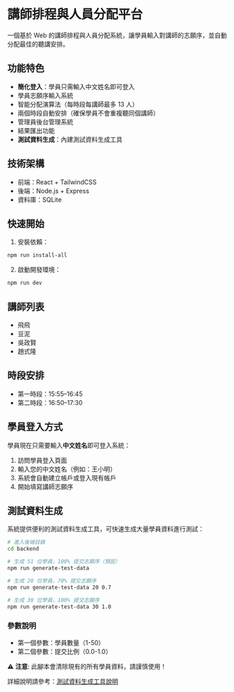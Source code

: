 # 講師排程與人員分配平台

一個基於 Web 的講師排程與人員分配系統，讓學員輸入對講師的志願序，並自動分配最佳的聽講安排。

## 功能特色

- **簡化登入**：學員只需輸入中文姓名即可登入
- 學員志願序輸入系統
- 智能分配演算法（每時段每講師最多 13 人）
- 兩個時段自動安排（確保學員不會重複聽同個講師）
- 管理員後台管理系統
- 結果匯出功能
- **測試資料生成**：內建測試資料生成工具

## 技術架構

- 前端：React + TailwindCSS
- 後端：Node.js + Express
- 資料庫：SQLite

## 快速開始

1. 安裝依賴：
```bash
npm run install-all
```

2. 啟動開發環境：
```bash
npm run dev
```

## 講師列表

- 飛飛
- 豆泥
- 吳政賢
- 趙式隆

## 時段安排

- 第一時段：15:55–16:45
- 第二時段：16:50–17:30

## 學員登入方式

學員現在只需要輸入**中文姓名**即可登入系統：

1. 訪問學員登入頁面
2. 輸入您的中文姓名（例如：王小明）
3. 系統會自動建立帳戶或登入現有帳戶
4. 開始填寫講師志願序

## 測試資料生成

系統提供便利的測試資料生成工具，可快速生成大量學員資料進行測試：

```bash
# 進入後端目錄
cd backend

# 生成 51 位學員，100% 提交志願序（預設）
npm run generate-test-data

# 生成 20 位學員，70% 提交志願序
npm run generate-test-data 20 0.7

# 生成 30 位學員，100% 提交志願序
npm run generate-test-data 30 1.0
```

### 參數說明
- 第一個參數：學員數量（1-50）
- 第二個參數：提交比例（0.0-1.0）

⚠️ **注意**: 此腳本會清除現有的所有學員資料，請謹慎使用！

詳細說明請參考：[測試資料生成工具說明](backend/scripts/README.md) 